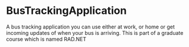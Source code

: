 # BusTrackingApplication
A bus tracking application you can use either at work, or home or get incoming updates of when your bus is arriving. This is part of a graduate course which is named RAD.NET

